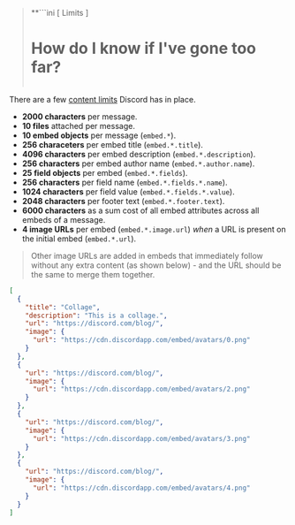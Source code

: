 > **```ini
>                 [ Limits ]
>   # How do I know if I've gone too far? #  
> ```**

There are a few [content limits](https://discord.com/developers/docs/resources/channel#embed-limits "Embed Limits") Discord has in place.

- **2000 characters** per message.
- **10 files** attached per message.
- **10 embed objects** per message (`embed.*`).
- **256 characeters** per embed title (`embed.*.title`).
- **4096 characters** per embed description (`embed.*.description`).
- **256 characters** per embed author name (`embed.*.author.name`).
- **25 field objects** per embed (`embed.*.fields`).
- **256 characters** per field name (`embed.*.fields.*.name`).
- **1024 characters** per field value (`embed.*.fields.*.value`).
- **2048 characters** per footer text (`embed.*.footer.text`).
- **6000 characters** as a sum cost of all embed attributes across all embeds of a message.
- **4 image URLs** per embed (`embed.*.image.url`) *when* a URL is present on the initial embed (`embed.*.url`).
> Other image URLs are added in embeds that immediately follow without any extra content (as shown below) - and the URL should be the same to merge them together.

```json
[
  {
    "title": "Collage",
    "description": "This is a collage.",
    "url": "https://discord.com/blog/",
    "image": {
      "url": "https://cdn.discordapp.com/embed/avatars/0.png"
    }
  },
  {
    "url": "https://discord.com/blog/",
    "image": {
      "url": "https://cdn.discordapp.com/embed/avatars/2.png"
    }
  },
  {
    "url": "https://discord.com/blog/",
    "image": {
      "url": "https://cdn.discordapp.com/embed/avatars/3.png"
    }
  },
  {
    "url": "https://discord.com/blog/",
    "image": {
      "url": "https://cdn.discordapp.com/embed/avatars/4.png"
    }
  }
]
```
